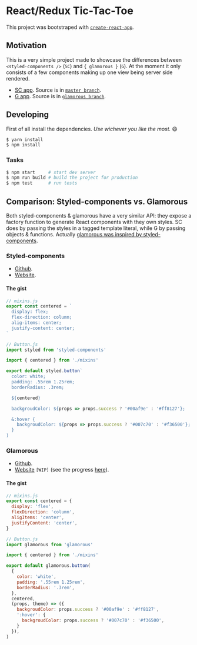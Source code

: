 # React/Redux Tic-Tac-Toe

This project was bootstraped with [`create-react-app`](https://github.com/facebookincubator/create-react-app).

## Motivation

This is a very simple project made to showcase the differences between `<styled-components />` (`SC`) and `{ glamorous }` (`G`). At the moment it only consists of a few components making up one view being server side rendered.

- [SC app](https://gillchristian.xyz/tic-tac-toe). Source is in [`master branch`](https://github.com/gillchristian/tic-tac-toe).
- [G app](https://gillchristian.xyz/tic-tac-toe-glam). Source is in [`glamorous branch`](https://github.com/gillchristian/tic-tac-toe/tree/glamorous).

## Developing

First of all install the dependencies. _Use wichever you like the most._ :smile:

```bash
$ yarn install
$ npm install
```

### Tasks

```bash
$ npm start     # start dev server
$ npm run build # build the project for production
$ npm test      # run tests
```

## Comparison: Styled-components vs. Glamorous

Both styled-components & glamorous have a very similar API: they expose a factory function to generate React components with they own styles. SC does by passing the styles in a tagged template literal, while G by passing objects & functions. Actually [glamorous was inspired by styled-components](https://github.com/paypal/glamorous#inspiration).
 
### Styled-components

- [Github](https://github.com/styled-components/styled-components).
- [Website](http://styled-components.github.io/).

#### The gist

```js
// mixins.js
export const centered = `
  display: flex;
  flex-direction: column;
  alig-items: center;
  justify-content: center;
`

// Button.js
import styled from 'styled-components'

import { centered } from './mixins'

export default styled.button`
  color: white;
  padding: .55rem 1.25rem;
  borderRadius: .3rem;

  ${centered}

  backgroudColor: ${props => props.success ? '#00af9e' : '#ff8127'};

  &:hover {
    backgroudColor: ${props => props.success ? '#007c70' : '#f36500'};
  }
)
```

### Glamorous

- [Github](https://github.com/paypal/glamorous).
- [Website](http://glamorous.rocks/) `[WIP]` (see the progress [here](http://rc.glamorous.rocks/)).

#### The gist

```js
// mixins.js
export const centered = {
  display: 'flex',
  flexDirection: 'column',
  aligItems: 'center',
  justifyContent: 'center',
}

// Button.js
import glamorous from 'glamorous'

import { centered } from './mixins'

export default glamorous.button(
  {
    color: 'white',
    padding: '.55rem 1.25rem',
    borderRadius: '.3rem',
  },
  centered,
  (props, theme) => ({
    backgroudColor: props.success ? '#00af9e' : '#ff8127', 
    ':hover': {
      backgroudColor: props.success ? '#007c70' : '#f36500',
    }
  }),
)
```
